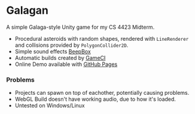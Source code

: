 # Galagan

A simple Galaga-style Unity game for my CS 4423 Midterm.

- Procedural asteroids with random shapes, rendered with `LineRenderer` and collisions provided by `PolygonCollider2D`.
- Simple sound effects [BeepBox][beepbox]
- Automatic builds created by [GameCI][gameci]
- Online Demo available with [GitHub Pages][demo]

### Problems

- Projects can spawn on top of eachother, potentially causing problems.
- WebGL Build doesn't have working audio, due to how it's loaded.
- Untested on Windows/Linux

[demo]: https://xevion.github.io/Galagan/
[beepbox]: https://www.beepbox.co
[gameci]: https://game.ci/docs/getting-started/
